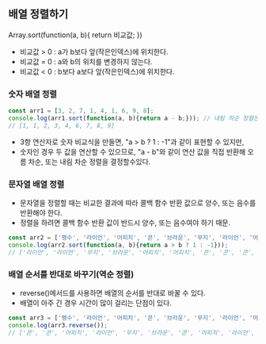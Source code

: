 ## 배열 정렬하기

Array.sort(function(a, b){
  return 비교값;
})
* 비교값 > 0 : a가 b보다 앞(작은인덱스)에 위치한다.
* 비교값 = 0 : a와 b의 위치를 변경하지 않는다.
* 비교값 < 0 : b보다 a보다 앞(작은인덱스)에 위치한다.

### 숫자 배열 정렬
```javascript
const arr1 = [3, 2, 7, 1, 4, 1, 6, 9, 8];
console.log(arr1.sort(function(a, b){return a - b;})); // 내림 차순 정렬은 b - a;
// [1, 1, 2, 3, 4, 6, 7, 8, 9]
```
- 3항 연산자로 숫자 비교식을 만들면, "a > b ? 1 : -1"과 같이 표현할 수 있지만,
- 숫자인 경우 두 값을 연산할 수 있으므로, "a - b"와 같이 연산 값을 직접 반환해 오름 차순, 또는 내림 차순 정렬을 결정할수있다.

### 문자열 배열 정렬
- 문자열을 정렬할 때는 비교한 결과에 따라 콜백 함수 반환 값으로 양수, 또는 음수를 반환해야 한다.
- 정렬을 하려면 콜백 함수 반환 값이 반드시 양수, 또는 음수여야 하기 때문.
```javascript
const arr2 = ['펭수', '라이언', '어피치', '콘', '브라운', '무지', '라이언', '어피치', '콘', '콘'];
console.log(arr2.sort(function(a, b){return a > b ? 1 : -1}));
// ['라이언', '라이언', '무지', '브라운', '어피치', '어피치', '콘', '콘', '콘', '펭수']
```



### 배열 순서를 반대로 바꾸기(역순 정렬)
- reverse()메서드를 사용하면 배열의 순서를 반대로 바꿀 수 있다.
- 배열이 아주 긴 경우 시간이 많이 걸리는 단점이 있다.
```javascript
const arr3 = ['펭수', '라이언', '어피치', '콘', '브라운', '무지', '라이언', '어피치', '콘', '콘'];
console.log(arr3.reverse());
// ['콘', '콘', '어피치', '라이언', '무지', '브라운', '콘', '어피치', '라이언', '펭수']
```

